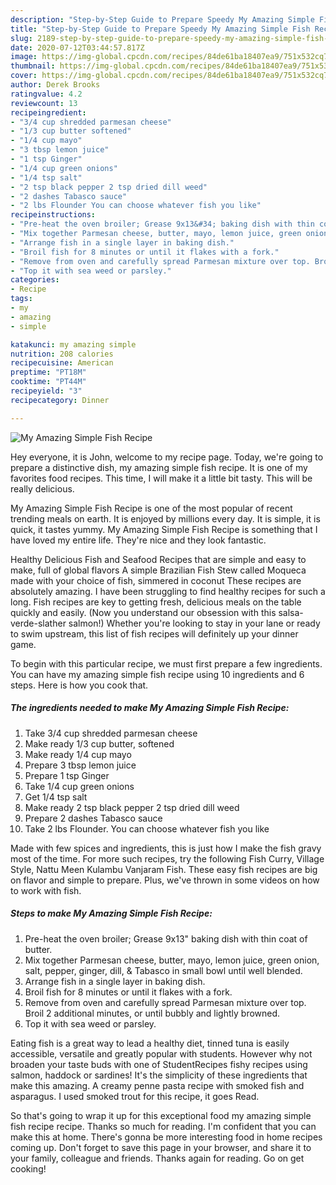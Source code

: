 ```yaml
---
description: "Step-by-Step Guide to Prepare Speedy My Amazing Simple Fish Recipe"
title: "Step-by-Step Guide to Prepare Speedy My Amazing Simple Fish Recipe"
slug: 2189-step-by-step-guide-to-prepare-speedy-my-amazing-simple-fish-recipe
date: 2020-07-12T03:44:57.817Z
image: https://img-global.cpcdn.com/recipes/84de61ba18407ea9/751x532cq70/my-amazing-simple-fish-recipe-recipe-main-photo.jpg
thumbnail: https://img-global.cpcdn.com/recipes/84de61ba18407ea9/751x532cq70/my-amazing-simple-fish-recipe-recipe-main-photo.jpg
cover: https://img-global.cpcdn.com/recipes/84de61ba18407ea9/751x532cq70/my-amazing-simple-fish-recipe-recipe-main-photo.jpg
author: Derek Brooks
ratingvalue: 4.2
reviewcount: 13
recipeingredient:
- "3/4 cup shredded parmesan cheese"
- "1/3 cup butter softened"
- "1/4 cup mayo"
- "3 tbsp lemon juice"
- "1 tsp Ginger"
- "1/4 cup green onions"
- "1/4 tsp salt"
- "2 tsp black pepper 2 tsp dried dill weed"
- "2 dashes Tabasco sauce"
- "2 lbs Flounder You can choose whatever fish you like"
recipeinstructions:
- "Pre-heat the oven broiler; Grease 9x13&#34; baking dish with thin coat of butter."
- "Mix together Parmesan cheese, butter, mayo, lemon juice, green onion, salt, pepper, ginger, dill, &amp; Tabasco in small bowl until well blended."
- "Arrange fish in a single layer in baking dish."
- "Broil fish for 8 minutes or until it flakes with a fork."
- "Remove from oven and carefully spread Parmesan mixture over top. Broil 2 additional minutes, or until bubbly and lightly browned."
- "Top it with sea weed or parsley."
categories:
- Recipe
tags:
- my
- amazing
- simple

katakunci: my amazing simple 
nutrition: 208 calories
recipecuisine: American
preptime: "PT18M"
cooktime: "PT44M"
recipeyield: "3"
recipecategory: Dinner

---
```



![My Amazing Simple Fish Recipe](https://img-global.cpcdn.com/recipes/84de61ba18407ea9/751x532cq70/my-amazing-simple-fish-recipe-recipe-main-photo.jpg)

Hey everyone, it is John, welcome to my recipe page. Today, we're going to prepare a distinctive dish, my amazing simple fish recipe. It is one of my favorites food recipes. This time, I will make it a little bit tasty. This will be really delicious.

My Amazing Simple Fish Recipe is one of the most popular of recent trending meals on earth. It is enjoyed by millions every day. It is simple, it is quick, it tastes yummy. My Amazing Simple Fish Recipe is something that I have loved my entire life. They're nice and they look fantastic.

Healthy Delicious Fish and Seafood Recipes that are simple and easy to make, full of global flavors A simple Brazilian Fish Stew called Moqueca made with your choice of fish, simmered in coconut These recipes are absolutely amazing. I have been struggling to find healthy recipes for such a long. Fish recipes are key to getting fresh, delicious meals on the table quickly and easily. (Now you understand our obsession with this salsa-verde-slather salmon!) Whether you&#39;re looking to stay in your lane or ready to swim upstream, this list of fish recipes will definitely up your dinner game.


To begin with this particular recipe, we must first prepare a few ingredients. You can have my amazing simple fish recipe using 10 ingredients and 6 steps. Here is how you cook that.

<!--inarticleads1-->

##### The ingredients needed to make My Amazing Simple Fish Recipe:

1. Take 3/4 cup shredded parmesan cheese
1. Make ready 1/3 cup butter, softened
1. Make ready 1/4 cup mayo
1. Prepare 3 tbsp lemon juice
1. Prepare 1 tsp Ginger
1. Take 1/4 cup green onions
1. Get 1/4 tsp salt
1. Make ready 2 tsp black pepper 2 tsp dried dill weed
1. Prepare 2 dashes Tabasco sauce
1. Take 2 lbs Flounder. You can choose whatever fish you like


Made with few spices and ingredients, this is just how I make the fish gravy most of the time. For more such recipes, try the following Fish Curry, Village Style, Nattu Meen Kulambu Vanjaram Fish. These easy fish recipes are big on flavor and simple to prepare. Plus, we&#39;ve thrown in some videos on how to work with fish. 

<!--inarticleads2-->

##### Steps to make My Amazing Simple Fish Recipe:

1. Pre-heat the oven broiler; Grease 9x13&#34; baking dish with thin coat of butter.
1. Mix together Parmesan cheese, butter, mayo, lemon juice, green onion, salt, pepper, ginger, dill, &amp; Tabasco in small bowl until well blended.
1. Arrange fish in a single layer in baking dish.
1. Broil fish for 8 minutes or until it flakes with a fork.
1. Remove from oven and carefully spread Parmesan mixture over top. Broil 2 additional minutes, or until bubbly and lightly browned.
1. Top it with sea weed or parsley.


Eating fish is a great way to lead a healthy diet, tinned tuna is easily accessible, versatile and greatly popular with students. However why not broaden your taste buds with one of StudentRecipes fishy recipes using salmon, haddock or sardines! It&#39;s the simplicity of these ingredients that make this amazing. A creamy penne pasta recipe with smoked fish and asparagus. I used smoked trout for this recipe, it goes Read. 

So that's going to wrap it up for this exceptional food my amazing simple fish recipe recipe. Thanks so much for reading. I'm confident that you can make this at home. There's gonna be more interesting food in home recipes coming up. Don't forget to save this page in your browser, and share it to your family, colleague and friends. Thanks again for reading. Go on get cooking!
